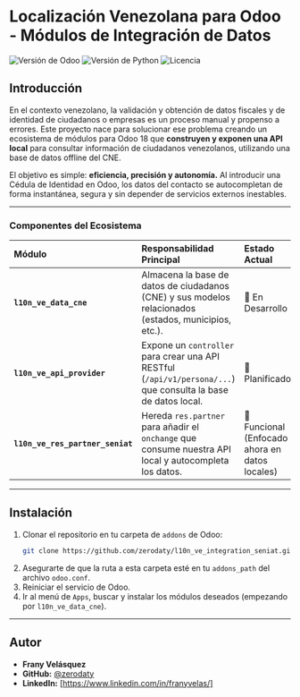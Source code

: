 # Localización Venezolana para Odoo - Módulos de Integración de Datos

![Versión de Odoo](https://img.shields.io/badge/Odoo-18.0-blueviolet)
![Versión de Python](https://img.shields.io/badge/Python-3.11+-blue.svg)
![Licencia](https://img.shields.io/badge/licencia-GPL--3-green.svg)

## Introducción

En el contexto venezolano, la validación y obtención de datos fiscales y de identidad de ciudadanos o empresas es un proceso manual y propenso a errores. Este proyecto nace para solucionar ese problema creando un ecosistema de módulos para Odoo 18 que **construyen y exponen una API local** para consultar información de ciudadanos venezolanos, utilizando una base de datos offline del CNE.

El objetivo es simple: **eficiencia, precisión y autonomía.** Al introducir una Cédula de Identidad en Odoo, los datos del contacto se autocompletan de forma instantánea, segura y sin depender de servicios externos inestables.

<!-- ### ¡En Acción!

**[GRABAR Y AÑADIR UN GIF AQUÍ]**

*   **Paso 1:** Ve a la sección "Releases" de este repositorio y sube un video corto (`.mp4` o `.mov`) mostrando el módulo en acción.
*   **Paso 2:** Copia el link y pégalo aquí para que se vea una vista previa del video.
*   **Opcional:** Usa una herramienta como "ScreenToGif" para grabar un GIF rápido del `onchange` funcionando y pégalo aquí. ¡Es la forma más efectiva de mostrar tu trabajo!
-->

---
### Componentes del Ecosistema

| Módulo | Responsabilidad Principal | Estado Actual |
| :--- | :--- | :--- |
| **`l10n_ve_data_cne`** | Almacena la base de datos de ciudadanos (CNE) y sus modelos relacionados (estados, municipios, etc.). | 🚧 En Desarrollo |
| **`l10n_ve_api_provider`**| Expone un `controller` para crear una API RESTful (`/api/v1/persona/...`) que consulta la base de datos local. | 📝 Planificado |
| **`l10n_ve_res_partner_seniat`**| Hereda `res.partner` para añadir el `onchange` que consume nuestra API local y autocompleta los datos. | 🚀 Funcional (Enfocado ahora en datos locales) |

---

## Instalación

1.  Clonar el repositorio en tu carpeta de `addons` de Odoo:
    ```bash
    git clone https://github.com/zerodaty/l10n_ve_integration_seniat.git
    ```
2.  Asegurarte de que la ruta a esta carpeta esté en tu `addons_path` del archivo `odoo.conf`.
3.  Reiniciar el servicio de Odoo.
4.  Ir al menú de `Apps`, buscar y instalar los módulos deseados (empezando por `l10n_ve_data_cne`).

---

## Autor

*   **Frany Velásquez**
*   **GitHub:** [@zerodaty](https://github.com/zerodaty)
*   **LinkedIn:** [https://www.linkedin.com/in/franyvelas/]
